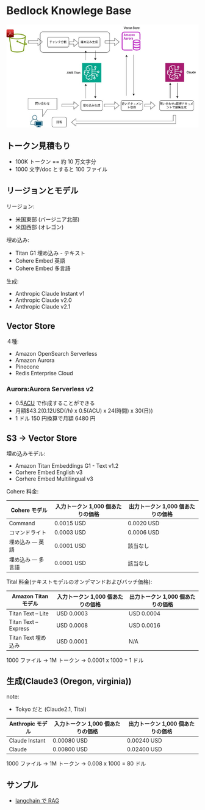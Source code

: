 # Bedlock Knowlege Base

![](aws_bedrock_kb.jpg)

## トークン見積もり

- 100K トークン == 約 10 万文字分
- 1000 文字/doc とすると 100 ファイル

## リージョンとモデル

リージョン:

- 米国東部 (バージニア北部)
- 米国西部 (オレゴン)

埋め込み:

- Titan G1 埋め込み - テキスト
- Cohere Embed 英語
- Cohere Embed 多言語

生成:

- Anthropic Claude Instant v1
- Anthropic Claude v2.0
- Anthropic Claude v2.1

## Vector Store

４種:

- Amazon OpenSearch Serverless
- Amazon Aurora
- Pinecone
- Redis Enterprise Cloud

### Aurora:Aurora Serverless v2

- 0.5[ACU](https://zenn.dev/yama_1998/articles/515cfe30b712e4) で作成することができる
- 月額$43.2(0.12USD(/h) x 0.5(ACU) x 24(時間) x 30(日))
- 1 ドル 150 円換算で月額 6480 円

## S3 -> Vector Store

埋め込みモデル:

- Amazon Titan Embeddings G1 - Text v1.2
- Corhere Embed English v3
- Corhere Embed Multilingual v3

Cohere 料金:

| Cohere モデル     | 入力トークン 1,000 個あたりの価格 | 出力トークン 1,000 個あたりの価格 |
| ----------------- | --------------------------------- | --------------------------------- |
| Command           | 0.0015 USD                        | 0.0020 USD                        |
| コマンドライト    | 0.0003 USD                        | 0.0006 USD                        |
| 埋め込み — 英語   | 0.0001 USD                        | 該当なし                          |
| 埋め込み — 多言語 | 0.0001 USD                        | 該当なし                          |

Tital 料金(テキストモデルのオンデマンドおよびバッチ価格):

| Amazon Titan モデル  | 入力トークン 1,000 個あたりの価格 | 出力トークン 1,000 個あたりの価格 |
| -------------------- | --------------------------------- | --------------------------------- |
| Titan Text – Lite    | USD 0.0003                        | USD 0.0004                        |
| Titan Text – Express | USD 0.0008                        | USD 0.0016                        |
| Titan Text 埋め込み  | USD 0.0001                        | N/A                               |

1000 ファイル -> 1M トークン -> 0.0001 x 1000 = 1 ドル

## 生成(Claude3 (Oregon, virginia))

note:

- Tokyo だと (Claude2.1, Tital)

| Anthropic モデル | 入力トークン 1,000 個あたりの価格 | 出力トークン 1,000 個あたりの価格 |
| ---------------- | --------------------------------- | --------------------------------- |
| Claude Instant   | 0.00080 USD                       | 0.00240 USD                       |
| Claude           | 0.00800 USD                       | 0.02400 USD                       |

1000 ファイル -> 1M トークン -> 0.008 x 1000 = 80 ドル

## サンプル

- [langchain で RAG](kb_lc.py)
